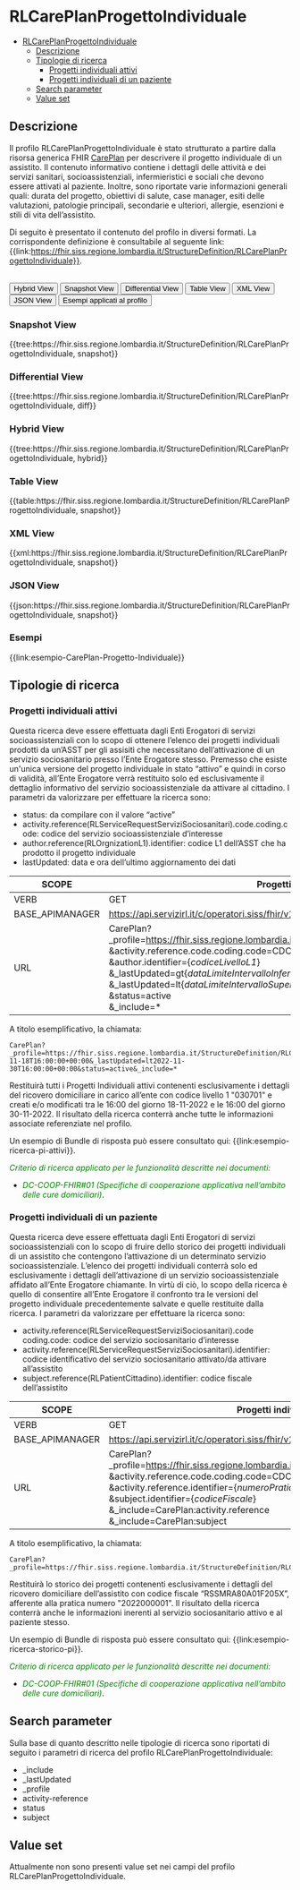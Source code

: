 # RLCarePlanProgettoIndividuale

- [RLCarePlanProgettoIndividuale](#rlcareplanprogettoindividuale)
  - [Descrizione](#descrizione)
  - [Tipologie di ricerca](#tipologie-di-ricerca)
    - [Progetti individuali attivi](#progetti-individuali-attivi)
    - [Progetti individuali di un paziente](#progetti-individuali-di-un-paziente)
  - [Search parameter](#search-parameter)
  - [Value set](#value-set)


## Descrizione

Il profilo RLCarePlanProgettoIndividuale è stato strutturato a partire dalla risorsa generica FHIR [CarePlan](http://hl7.org/fhir/R4/careplan.html) per descrivere il progetto individuale di un assistito. Il contenuto informativo contiene i dettagli delle attività e dei servizi sanitari, socioassistenziali, infermieristici e sociali che devono essere attivati al paziente. Inoltre, sono riportate varie informazioni generali quali: durata del progetto, obiettivi di salute, case manager, esiti delle valutazioni, patologie principali, secondarie e ulteriori, allergie, esenzioni e stili di vita dell’assistito. 

Di seguito è presentato il contenuto del profilo in diversi formati. La corrispondente definizione è consultabile al seguente link: {{link:https://fhir.siss.regione.lombardia.it/StructureDefinition/RLCarePlanProgettoIndividuale}}.

<br>
<div class="tab">
  <button class="tablinks active" onclick="openTab(event, 'Hybrid View')">Hybrid View</button>
  <button class="tablinks" onclick="openTab(event, 'Snapshot View')">Snapshot View</button>
  <button class="tablinks" onclick="openTab(event, 'Differential View')">Differential View</button>
  <button class="tablinks" onclick="openTab(event, 'Table View')">Table View</button>
  <button class="tablinks" onclick="openTab(event, 'XML View')">XML View</button>
  <button class="tablinks" onclick="openTab(event, 'JSON View')">JSON View</button>
  <button class="tablinks" onclick="openTab(event, 'Esempi')">Esempi applicati al profilo</button>
</div>

<div id="Snapshot View" class="tabcontent">
  <h3>Snapshot View</h3>
{{tree:https://fhir.siss.regione.lombardia.it/StructureDefinition/RLCarePlanProgettoIndividuale, snapshot}}
</div>

<div id="Differential View" class="tabcontent">
  <h3>Differential View</h3>
{{tree:https://fhir.siss.regione.lombardia.it/StructureDefinition/RLCarePlanProgettoIndividuale, diff}}
</div>

<div id="Hybrid View" class="tabcontent"  style="display:block">
  <h3>Hybrid View</h3>
{{tree:https://fhir.siss.regione.lombardia.it/StructureDefinition/RLCarePlanProgettoIndividuale, hybrid}}
</div>

<div id="Table View" class="tabcontent">
  <h3>Table View</h3>
{{table:https://fhir.siss.regione.lombardia.it/StructureDefinition/RLCarePlanProgettoIndividuale, snapshot}}
</div>

<div id="XML View" class="tabcontent">
  <h3>XML View</h3>
{{xml:https://fhir.siss.regione.lombardia.it/StructureDefinition/RLCarePlanProgettoIndividuale, snapshot}}
</div>

<div id="JSON View" class="tabcontent">
  <h3>JSON View</h3>
{{json:https://fhir.siss.regione.lombardia.it/StructureDefinition/RLCarePlanProgettoIndividuale, snapshot}}
</div>

<div id="Esempi" class="tabcontent">
  <h3>Esempi</h3>
{{link:esempio-CarePlan-Progetto-Individuale}}
<br>
</div>

<!-- ===================================================FINE SEZIONE=================================================== -->

## Tipologie di ricerca

###	Progetti individuali attivi

Questa ricerca deve essere effettuata dagli Enti Erogatori di servizi socioassistenziali con lo scopo di ottenere l’elenco dei progetti individuali prodotti da un’ASST per gli assisiti che necessitano dell’attivazione di un servizio sociosanitario presso l’Ente Erogatore stesso. 
Premesso che esiste un'unica versione del progetto individuale in stato “attivo” e quindi in corso di validità, all’Ente Erogatore verrà restituito solo ed esclusivamente il dettaglio informativo del servizio socioassistenziale da attivare al cittadino. 
I parametri da valorizzare per effettuare la ricerca sono:
-	status: da compilare con il valore “active”
-	activity.reference(RLServiceRequestServiziSociosanitari).code.coding.code: codice del servizio socioassistenziale d’interesse
-	author.reference(RLOrgnizationL1).identifier: codice L1 dell’ASST che ha prodotto il progetto individuale
-	lastUpdated: data e ora dell’ultimo aggiornamento dei dati

|     SCOPE    | Progetti individuali attivi |
|---|---|
| VERB | GET |
| BASE_APIMANAGER | https://api.servizirl.it/c/operatori.siss/fhir/v1.0.0/npri |
| URL | CarePlan?_profile=https://fhir.siss.regione.lombardia.it/StructureDefinition/RLCarePlanProgettoIndividuale<br>&activity.reference.code.coding.code=CDOM<br>&author.identifier=\{_codiceLivelloL1_\}<br>&_lastUpdated=gt\{_dataLimiteIntervalloInferiore_\}<br>&_lastUpdated=lt\{_dataLimiteIntervalloSuperiore_\}<br>&status=active<br>&_include=* |

A titolo esemplificativo, la chiamata: 

    CarePlan?_profile=https://fhir.siss.regione.lombardia.it/StructureDefinition/RLCarePlanProgettoIndividuale&activity.reference.code.coding.code=CDOM&author.identifier=030701&_lastUpdated=gt2022-11-18T16:00:00+00:00&_lastUpdated=lt2022-11-30T16:00:00+00:00&status=active&_include=*

Restituirà tutti i Progetti Individuali attivi contenenti esclusivamente i dettagli del ricovero domiciliare in carico all’ente con codice livello 1 "030701" e creati e/o modificati tra le 16:00 del giorno 18-11-2022 e le 16:00 del giorno 30-11-2022. Il risultato della ricerca conterrà anche tutte le informazioni associate referenziate nel profilo.

Un esempio di Bundle di risposta può essere consultato qui: {{link:esempio-ricerca-pi-attivi}}.

<em><font style="color:green">
_Criterio di ricerca applicato per le funzionalità descritte nei documenti:_
- _DC-COOP-FHIR#01 (Specifiche di cooperazione applicativa nell’ambito delle cure domiciliari)_</font></em>.

### Progetti individuali di un paziente

Questa ricerca deve essere effettuata dagli Enti Erogatori di servizi socioassistenziali con lo scopo di fruire dello storico dei progetti individuali di un assistito che contengono l’attivazione di un determinato servizio socioassistenziale.
L’elenco dei progetti individuali conterrà solo ed esclusivamente i dettagli dell’attivazione di un servizio socioassistenziale affidato all’Ente Erogatore chiamante. In virtù di ciò, lo scopo della ricerca è quello di consentire all’Ente Erogatore il confronto tra le versioni del progetto individuale precedentemente salvate e quelle restituite dalla ricerca.
I parametri da valorizzare per effettuare la ricerca sono:
-	activity.reference(RLServiceRequestServiziSociosanitari).code coding.code: codice del servizio sociosanitario d’interesse
-	activity.reference(RLServiceRequestServiziSociosanitari).identifier: codice identificativo del servizio sociosanitario attivato/da attivare all’assistito
-	subject.reference(RLPatientCittadino).identifier: codice fiscale dell’assistito

|     SCOPE    |Progetti individuali di un paziente|
|---|---|
|     VERB    |     GET    |
| BASE_APIMANAGER | https://api.servizirl.it/c/operatori.siss/fhir/v1.0.0/npri |
|     URL    | CarePlan?_profile=https://fhir.siss.regione.lombardia.it/StructureDefinition/RLCarePlanProgettoIndividuale<br>&activity.reference.code.coding.code=CDOM<br>&activity.reference.identifier=\{_numeroPratica_\}<br>&subject.identifier=\{_codiceFiscale_\}<br>&_include=CarePlan:activity.reference<br>&_include=CarePlan:subject |

A titolo esemplificativo, la chiamata: 

    CarePlan?_profile=https://fhir.siss.regione.lombardia.it/StructureDefinition/RLCarePlanProgettoIndividuale&activity.reference.code.coding.code=CDOM&activity.reference.identifier=2022000001&subject.identifier=RSSMRA80A01F205X&_include=CarePlan:activity.reference&_include=CarePlan:subject

Restituirà lo storico dei progetti contenenti esclusivamente i dettagli del ricovero domiciliare dell’assistito con codice fiscale “RSSMRA80A01F205X”, afferente alla pratica numero "2022000001". Il risultato della ricerca conterrà anche le informazioni inerenti al servizio sociosanitario attivo e al paziente stesso.

Un esempio di Bundle di risposta può essere consultato qui: {{link:esempio-ricerca-storico-pi}}.

<em><font style="color:green">
_Criterio di ricerca applicato per le funzionalità descritte nei documenti:_
- _DC-COOP-FHIR#01 (Specifiche di cooperazione applicativa nell’ambito delle cure domiciliari)_</font></em>.


<!-- ===================================================FINE SEZIONE=================================================== -->

## Search parameter
Sulla base di quanto descritto nelle tipologie di ricerca sono riportati di seguito i parametri di ricerca del profilo RLCarePlanProgettoIndividuale: 
- _include
- _lastUpdated
- _profile
- activity-reference
- status
- subject

<!-- ===================================================FINE SEZIONE=================================================== -->

## Value set

Attualmente non sono presenti value set nei campi del profilo RLCarePlanProgettoIndividuale.

<br> 
